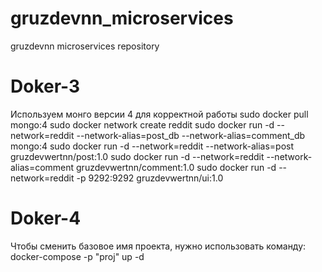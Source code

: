 # gruzdevnn_microservices
gruzdevnn microservices repository
# Doker-3
Используем монго версии 4 для корректной работы
sudo docker pull mongo:4
sudo docker network create reddit
sudo docker run -d --network=reddit --network-alias=post_db --network-alias=comment_db mongo:4
sudo docker run -d --network=reddit --network-alias=post gruzdevwertnn/post:1.0
sudo docker run -d --network=reddit --network-alias=comment gruzdevwertnn/comment:1.0
sudo docker run -d --network=reddit -p 9292:9292 gruzdevwertnn/ui:1.0
# Doker-4
Чтобы сменить базовое имя проекта, нужно использовать команду:
docker-compose -p "proj" up -d
